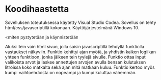 # Koodihaastetta

Sovelluksen toteutuksessa käytetty Visual Studio Codea. 
Sovellus on tehty html/css/javascriptillä kokonaan.
Käyttöjärjestelmänä Windows 10.

<miten pystytetään ja käynnistetään

Aluksi tein vain html sivun, jolla saisin javascriptillä tehdyllä funktiolla
vastaukset näkyviin. Funktio kehittyi ajan myötä, ja yhdistin kaiken logiikan
yhteen funktioon, jonka jälkeen tein tyylejä sivulle. 
Funktio ottaa input valikoista arvot ja laskee annettujen arvojen avulla
bensan kulutuksen litroissa koko matkalta sekä ajan mitä matkaan kuluu.
Funktio kertoo myös kumpi vaihtoehdoista on nopeampi ja kumpi kuluttaa vähemmän.
